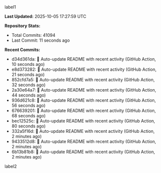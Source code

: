 
label1 
<!-- ACTIVITY_START -->
**Last Updated:** 2025-10-05 17:27:59 UTC

**Repository Stats:**
- Total Commits: 41094
- Last Commit: 11 seconds ago

**Recent Commits:**
- d34d361da: 🤖 Auto-update README with recent activity (GitHub Action, 10 seconds ago)
- e8d373282: 🤖 Auto-update README with recent activity (GitHub Action, 21 seconds ago)
- 852cfd7a5: 🤖 Auto-update README with recent activity (GitHub Action, 32 seconds ago)
- 2a30e64a7: 🤖 Auto-update README with recent activity (GitHub Action, 44 seconds ago)
- 936d621c8: 🤖 Auto-update README with recent activity (GitHub Action, 56 seconds ago)
- 676639201: 🤖 Auto-update README with recent activity (GitHub Action, 68 seconds ago)
- bec12525c: 🤖 Auto-update README with recent activity (GitHub Action, 80 seconds ago)
- 332a5f16d: 🤖 Auto-update README with recent activity (GitHub Action, 2 minutes ago)
- 9433512d8: 🤖 Auto-update README with recent activity (GitHub Action, 2 minutes ago)
- 6b13b81b8: 🤖 Auto-update README with recent activity (GitHub Action, 2 minutes ago)
<!-- ACTIVITY_END -->

label2
